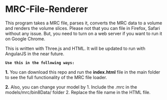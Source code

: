 # MRC-File-Renderer

This program takes a MRC file, parses it, converts the MRC data to a volume and renders the volume slices. Please not that you can file in Firefox, Safari without any issue. But, you need to turn on a web server if you want to run it on Google Chrome.

This is written with Three.js and HTML. It will be updated to run with AngularJS in the near future.

**`Use this in the following ways:`**

**1.** You can download this repo and run the **index.html** file in the main folder to see the full functionality of the MRC file loader.

**2.** Also, you can change your model by 
    1. Include the .mrc in the models/mrc/bin8Data/ folder 
    2. Replace the file name in the HTML file.
